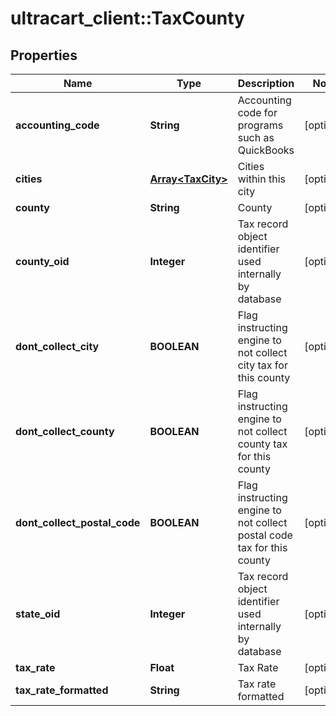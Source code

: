 # ultracart_client::TaxCounty

## Properties
Name | Type | Description | Notes
------------ | ------------- | ------------- | -------------
**accounting_code** | **String** | Accounting code for programs such as QuickBooks | [optional] 
**cities** | [**Array&lt;TaxCity&gt;**](TaxCity.md) | Cities within this city | [optional] 
**county** | **String** | County | [optional] 
**county_oid** | **Integer** | Tax record object identifier used internally by database | [optional] 
**dont_collect_city** | **BOOLEAN** | Flag instructing engine to not collect city tax for this county | [optional] 
**dont_collect_county** | **BOOLEAN** | Flag instructing engine to not collect county tax for this county | [optional] 
**dont_collect_postal_code** | **BOOLEAN** | Flag instructing engine to not collect postal code tax for this county | [optional] 
**state_oid** | **Integer** | Tax record object identifier used internally by database | [optional] 
**tax_rate** | **Float** | Tax Rate | [optional] 
**tax_rate_formatted** | **String** | Tax rate formatted | [optional] 


